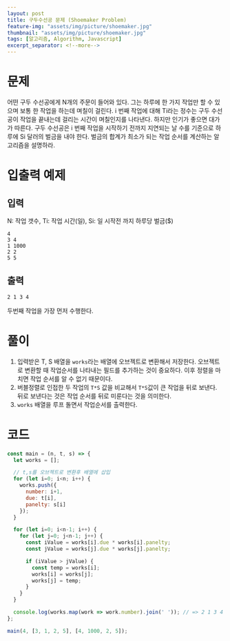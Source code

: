 ```yaml
---
layout: post
title: 구두수선공 문제 (Shoemaker Problem)
feature-img: "assets/img/picture/shoemaker.jpg"
thumbnail: "assets/img/picture/shoemaker.jpg"
tags: [알고리즘, Algorithm, Javascript]
excerpt_separator: <!--more-->
---
```


# 문제
어떤 구두 수선공에게  N개의 주문이 들어와 있다. 그는 하루에 한 가지 작업만 할 수 있으며 보통 한 작업을 하는데 며칠이 걸린다. i 번째 작업에 대해  Ti라는 정수는 구두 수선공이 작업을 끝내는데 걸리는 시간이 며칠인지를 나타낸다. 하지만 인기가 좋으면 대가가 따른다. 구두 수선공은  i 번째 작업을 시작하기 전까지 지연되는 날 수를 기준으로 하루에  Si 달러의 벌금을 내야 한다. 벌금의 합계가 최소가 되는 작업 순서를 계산하는 알고리즘을 설명하라.
<!--more-->
# 입출력 예제
## 입력
N: 작업 갯수, Ti: 작업 시간(일), Si: 일 시작전 까지 하루당 벌금($)
```
4
3 4
1 1000
2 2
5 5
```

## 출력
```
2 1 3 4
```
두번째 작업을 가장 먼저 수행한다.

# 풀이
1. 입력받은 T, S 배열을 `works`라는 배열에 오브젝트로 변환해서 저장한다. 오브젝트로 변환할 때 작업순서를 나타내는 필드를 추가하는 것이 중요하다. 이후 정렬을 마치면 작업 순서를 알 수 없기 때문이다.
2. 버블정렬로 인접한 두 작업의 `T*S` 값을 비교해서 `T*S`값이 큰 작업을 뒤로 보낸다. 뒤로 보낸다는 것은 작업 순서를 뒤로 미룬다는 것을 의미한다.
3. `works` 배열을 루프 돌면서 작업순서를 출력한다.

# 코드
```js
const main = (n, t, s) => {
  let works = [];

  // t,s를 오브젝트로 변환후 배열에 삽입
  for (let i=0; i<n; i++) {
    works.push({
      number: i+1,
      due: t[i],
      panelty: s[i]
    });
  }

  for (let i=0; i<n-1; i++) {
    for (let j=0; j<n-1; j++) {
      const iValue = works[i].due * works[i].panelty;
      const jValue = works[j].due * works[j].panelty;

      if (iValue > jValue) {
        const temp = works[i];
        works[i] = works[j];
        works[j] = temp;
      }
    }
  }

  console.log(works.map(work => work.number).join(' ')); // => 2 1 3 4
};

main(4, [3, 1, 2, 5], [4, 1000, 2, 5]);
```
